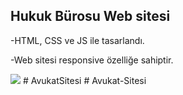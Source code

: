 ## Hukuk Bürosu Web sitesi

-HTML, CSS ve JS ile tasarlandı.

-Web sitesi responsive özelliğe sahiptir.



<img src="hukuk_burosu.gif"/>
# AvukatSitesi
# Avukat-Sitesi
